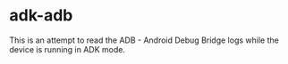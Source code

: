 adk-adb
=======

This is an attempt to read the ADB - Android Debug Bridge logs while the device is running in ADK mode.  
